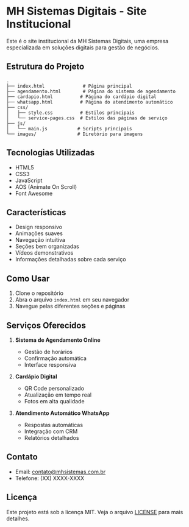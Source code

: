 # MH Sistemas Digitais - Site Institucional

Este é o site institucional da MH Sistemas Digitais, uma empresa especializada em soluções digitais para gestão de negócios.

## Estrutura do Projeto

```
.
├── index.html              # Página principal
├── agendamento.html        # Página do sistema de agendamento
├── cardapio.html          # Página do cardápio digital
├── whatsapp.html          # Página do atendimento automático
├── css/
│   ├── style.css          # Estilos principais
│   └── service-pages.css  # Estilos das páginas de serviço
├── js/
│   └── main.js           # Scripts principais
└── images/               # Diretório para imagens
```

## Tecnologias Utilizadas

- HTML5
- CSS3
- JavaScript
- AOS (Animate On Scroll)
- Font Awesome

## Características

- Design responsivo
- Animações suaves
- Navegação intuitiva
- Seções bem organizadas
- Vídeos demonstrativos
- Informações detalhadas sobre cada serviço

## Como Usar

1. Clone o repositório
2. Abra o arquivo `index.html` em seu navegador
3. Navegue pelas diferentes seções e páginas

## Serviços Oferecidos

1. **Sistema de Agendamento Online**
   - Gestão de horários
   - Confirmação automática
   - Interface responsiva

2. **Cardápio Digital**
   - QR Code personalizado
   - Atualização em tempo real
   - Fotos em alta qualidade

3. **Atendimento Automático WhatsApp**
   - Respostas automáticas
   - Integração com CRM
   - Relatórios detalhados

## Contato

- Email: contato@mhsistemas.com.br
- Telefone: (XX) XXXX-XXXX

## Licença

Este projeto está sob a licença MIT. Veja o arquivo [LICENSE](LICENSE) para mais detalhes. 